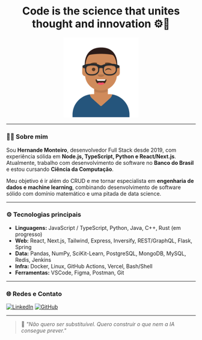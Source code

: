 <h1 align="center">Code is the science that unites thought and innovation ⚙️🚀</h1>

<p align="center">
  <img src="./Avatar-Maker.svg" width="200px" />
</p>

---

### 👨‍💻 Sobre mim

Sou **Hernande Monteiro**, desenvolvedor Full Stack desde 2019, com experiência sólida em **Node.js, TypeScript, Python e React/Next.js**. Atualmente, trabalho com desenvolvimento de software no **Banco do Brasil** e estou cursando **Ciência da Computação**.

Meu objetivo é ir além do CRUD e me tornar especialista em **engenharia de dados e machine learning**, combinando desenvolvimento de software sólido com domínio matemático e uma pitada de data science.

---

### ⚙️ Tecnologias principais

- **Linguagens:** JavaScript / TypeScript, Python, Java, C++, Rust (em progresso)
- **Web:** React, Next.js, Tailwind, Express, Inversify, REST/GraphQL, Flask, Spring
- **Data:** Pandas, NumPy, SciKit-Learn, PostgreSQL, MongoDB, MySQL, Redis, Jenkins
- **Infra:** Docker, Linux, GitHub Actions, Vercel, Bash/Shell
- **Ferramentas:** VSCode, Figma, Postman, Git

---

### 🌐 Redes e Contato

[![LinkedIn](https://img.shields.io/badge/-LinkedIn-blue?style=for-the-badge&logo=linkedin)](https://www.linkedin.com/in/hernande-monteiro-bezerra-5a778b95/)
[![GitHub](https://img.shields.io/github/followers/hernandemonteiro?label=Follow&style=social)](https://github.com/hernandemonteiro)

---

> 🧠 *"Não quero ser substituível. Quero construir o que nem a IA consegue prever."*


